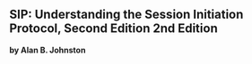 ## SIP: Understanding the Session Initiation Protocol, Second Edition 2nd Edition
**by Alan B. Johnston**
